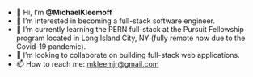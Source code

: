 - 👋 Hi, I’m **@MichaelKleemoff**
- 👀 I’m interested in becoming a full-stack software engineer.
- 🌱 I’m currently learning the PERN full-stack at the Pursuit Fellowship program located in Long Island City, NY (fully remote now due to the Covid-19 pandemic).
- 💞️ I’m looking to collaborate on building full-stack web applications.
- 📫 How to reach me: mkleemjr@gmail.com 

